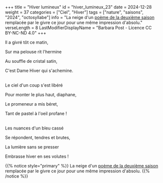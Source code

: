 +++
title = "Hiver lumineux"
id = "hiver_lumineux_23"
date = 2024-12-28
weight = 37
categories = ["Ciel", "Hiver"]
tags = ["nature", "saisons", "2024", "octosyllabe"]
info = "La neige d'un [poème de la deuxième saison](../2_deuxieme_saison/neige) remplacée par le givre ce jour pour une même impression d'absolu."
verseLength = 8
LastModifierDisplayName = "Barbara Post - Licence CC BY-NC-ND 4.0"
+++

Il a givré tôt ce matin,

Sur ma pelouse rit l'hermine

Au souffle de cristal satin,

C'est Dame Hiver qui s'achemine.

 \
Le ciel d'un coup s'est libéré

Pour monter le plus haut, diaphane,

Le promeneur a mis béret,

Tant de pastel à l'oeil profane !

 \
Les nuances d'un bleu cassé

Se répondent, tendres et brutes,

La lumière sans se presser

Embrasse hiver en ses volutes !

{{% notice style="primary" %}}
La neige d'un [poème de la deuxième saison](../2_deuxieme_saison/neige) remplacée par le givre ce jour pour une même impression d'absolu.
{{% /notice %}}
